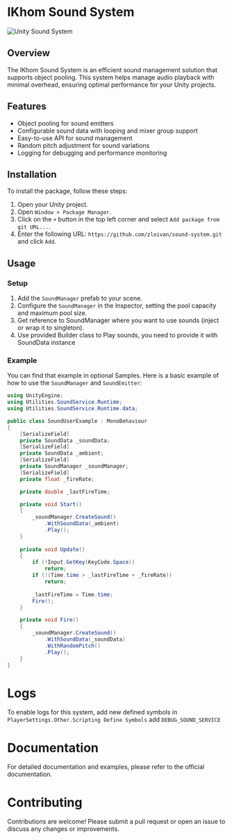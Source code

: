 # IKhom Sound System

![Unity Sound System](https://img.shields.io/badge/unity-2021.1%2B-blue)

## Overview
The IKhom Sound System is an efficient sound management solution that supports object pooling. This system helps manage audio playback with minimal overhead, ensuring optimal performance for your Unity projects.

## Features
- Object pooling for sound emitters
- Configurable sound data with looping and mixer group support
- Easy-to-use API for sound management
- Random pitch adjustment for sound variations
- Logging for debugging and performance monitoring

## Installation
To install the package, follow these steps:

1. Open your Unity project.
2. Open `Window > Package Manager`.
3. Click on the `+` button in the top left corner and select `Add package from git URL...`.
4. Enter the following URL: `https://github.com/zloivan/sound-system.git` and click `Add`.

## Usage
### Setup
1. Add the `SoundManager` prefab to your scene.
2. Configure the `SoundManager` in the Inspector, setting the pool capacity and maximum pool size.
3. Get reference to SoundManager where you want to use sounds (inject or wrap it to singleton).
4. Use provided Builder class to Play sounds, you need to provide it with SoundData instance


### Example 
You can find that example in optional Samples.
Here is a basic example of how to use the `SoundManager` and `SoundEmitter`:

```csharp
using UnityEngine;
using Utilities.SoundService.Runtime;
using Utilities.SoundService.Runtime.data;

public class SoundUserExample : MonoBehaviour
{
    [SerializeField]
    private SoundData _soundData;
    [SerializeField]
    private SoundData _ambient;
    [SerializeField]
    private SoundManager _soundManager;
    [SerializeField]
    private float _fireRate;

    private double _lastFireTime;

    private void Start()
    {
        _soundManager.CreateSound()
            .WithSoundData(_ambient)
            .Play();
    }
    
    private void Update()
    {
        if (!Input.GetKey(KeyCode.Space)) 
            return;
        if (!(Time.time > _lastFireTime + _fireRate)) 
            return;
        
        _lastFireTime = Time.time;
        Fire();
    }

    private void Fire()
    {
        _soundManager.CreateSound()
            .WithSoundData(_soundData)
            .WithRandomPitch()
            .Play();
    }
}
```


# Logs
To enable logs for this system, add new defined symbols in `PlayerSettings.Other.Scripting Define Symbols` add `DEBUG_SOUND_SERVICE`

# Documentation
For detailed documentation and examples, please refer to the official documentation.

# Contributing
Contributions are welcome! Please submit a pull request or open an issue to discuss any changes or improvements.
